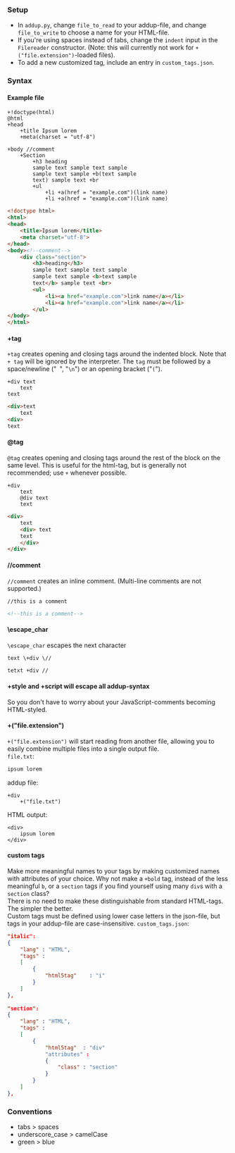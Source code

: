 ### Setup
- In `addup.py`, change `file_to_read` to your addup-file, and change `file_to_write` to choose a name for your HTML-file.  
- If you're using spaces instead of tabs, change the `indent` input in the `Filereader` constructor. (Note: this will currently not work for `+("file.extension")`-loaded files).  
- To add a new customized tag, include an entry in `custom_tags.json`.

### Syntax

#### Example file
```
+!doctype(html)
@html
+head
	+title Ipsum lorem
	+meta(charset = "utf-8")

+body //comment
	+Section
		+h3 heading
		sample text sample text sample
		sample text sample +b(text sample
		text) sample text +br
		+ul
			+li +a(href = "example.com")(link name)
			+li +a(href = "example.com")(link name)
```
```html
<!doctype html>
<html>
<head>
	<title>Ipsum lorem</title>
	<meta charset="utf-8">
</head>
<body><!--comment-->
	<div class="section">
		<h3>heading</h3>
		sample text sample text sample
		sample text sample <b>text sample
		text</b> sample text <br>
		<ul>
			<li><a href="example.com">link name</a></li>
			<li><a href="example.com">link name</a></li>
		</ul>
</body>
</html>
```

#### +tag
`+tag` creates opening and closing tags around the indented block. Note that `+ tag` will be ignored by the interpreter. The `tag` must be followed by a space/newline ("` `", "`\n`") or an opening bracket ("`(`").
```
+div text
	text
text
```
```html
<div>text
	text
<div>
text
```

#### @tag
`@tag` creates opening and closing tags around the rest of the block on the same level. This is useful for the html-tag, but is generally not recommended; use `+` whenever possible.
```
+div
	text
	@div text
	text
```
```html
<div>
	text
	<div> text
	text
	</div>
</div> 
```

#### //comment
`//comment` creates an inline comment. (Multi-line comments are not supported.)
```
//this is a comment
```
```html
<!--this is a comment-->
```

#### \escape_char
`\escape_char` escapes the next character
```
text \+div \//
```
```html
tetxt +div //
```

#### +style and +script will escape all addup-syntax
So you don't have to worry about your JavaScript-comments becoming HTML-styled.

#### +("file.extension")
`+("file.extension")` will start reading from another file, allowing you to easily combine multiple files into a single output file.  
`file.txt`:
```txt
ipsum lorem
```
addup file:
```
+div
	+("file.txt")
```
HTML output:
```
<div>
	ipsum lorem
</div>
```

#### custom tags
Make more meaningful names to your tags by making customized names with attributes of your choice. Why not make a `+bold` tag, instead of the less meaningful `b`, or a `section` tags if you find yourself using many `div`s with a `section` class?  
There is no need to make these distinguishable from standard HTML-tags. The simpler the better.  
Custom tags must be defined using lower case letters in the json-file, but tags in your addup-file are case-insensitive.
`custom_tags.json`:
```json
"italic":
{
	"lang" : "HTML",
	"tags" :
	[
		{
			"html5tag"    : "i"
		}
	]
},
  
"section":
{
	"lang" : "HTML",
	"tags" :
	[
		{
			"html5tag"  : "div"
			"attributes" :
			{
				"class" : "section"
			}
		}
	]
},
```

### Conventions
- tabs > spaces  
- underscore\_case > camelCase  
- green > blue

